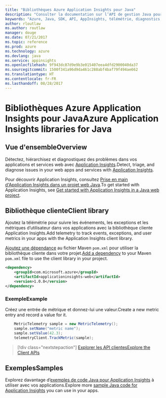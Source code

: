 ```yaml
---
title: "Bibliothèques Azure Application Insights pour Java"
description: "Consulter la documentation sur l’API de gestion Java pour Azure Application Insights"
keywords: "Azure, Java, SDK, API, AppInsights, télémétrie, diagnostics, suivi, journaux, performances"
author: rloutlaw
ms.author: routlaw
manager: douge
ms.date: 07/21/2017
ms.topic: reference
ms.prod: azure
ms.technology: azure
ms.devlang: java
ms.service: appinsights
ms.openlocfilehash: 9f943dc87d9e9b3e015407eea4dfd2900040da37
ms.sourcegitcommit: 1500f341a96d9da461c288abf4baf79f494ae662
ms.translationtype: HT
ms.contentlocale: fr-FR
ms.lasthandoff: 08/28/2017
---
```

# <a name="azure-application-insights-libraries-for-java"></a><span data-ttu-id="80ef3-104">Bibliothèques Azure Application Insights pour Java</span><span class="sxs-lookup"><span data-stu-id="80ef3-104">Azure Application Insights libraries for Java</span></span>

## <a name="overview"></a><span data-ttu-id="80ef3-105">Vue d'ensemble</span><span class="sxs-lookup"><span data-stu-id="80ef3-105">Overview</span></span>

<span data-ttu-id="80ef3-106">Détectez, hiérarchisez et diagnostiquez des problèmes dans vos applications et services web avec [Application Insights](/azure/application-insights/app-insights-overview).</span><span class="sxs-lookup"><span data-stu-id="80ef3-106">Detect, triage, and diagnose issues in your web apps and services with [Application Insights](/azure/application-insights/app-insights-overview).</span></span>

<span data-ttu-id="80ef3-107">Pour découvrir Application Insights, consultez [Prise en main d'Application Insights dans un projet web Java](/azure/application-insights/app-insights-java-get-started).</span><span class="sxs-lookup"><span data-stu-id="80ef3-107">To get started with Application Insights, see [Get started with Application Insights in a Java web project](/azure/application-insights/app-insights-java-get-started).</span></span>

## <a name="client-library"></a><span data-ttu-id="80ef3-108">Bibliothèque cliente</span><span class="sxs-lookup"><span data-stu-id="80ef3-108">Client library</span></span>

<span data-ttu-id="80ef3-109">Ajoutez la télémétrie pour suivre les événements, les exceptions et les métriques d’utilisateur dans vos applications avec la bibliothèque cliente Application Insights.</span><span class="sxs-lookup"><span data-stu-id="80ef3-109">Add telemetry to track events, exceptions, and user metrics in your apps with the Application Insights client library.</span></span>

<span data-ttu-id="80ef3-110">[Ajoutez une dépendance](https://maven.apache.org/guides/getting-started/index.html#How_do_I_use_external_dependencies) au fichier Maven `pom.xml` pour utiliser la bibliothèque cliente dans votre projet.</span><span class="sxs-lookup"><span data-stu-id="80ef3-110">[Add a dependency](https://maven.apache.org/guides/getting-started/index.html#How_do_I_use_external_dependencies) to your Maven `pom.xml` file to use the client library in your project.</span></span>

```XML
<dependency>
    <groupId>com.microsoft.azure</groupId>
    <artifactId>applicationinsights-web</artifactId>   
    <version>1.0.8</version>
</dependency>
```   

### <a name="example"></a><span data-ttu-id="80ef3-111">Exemple</span><span class="sxs-lookup"><span data-stu-id="80ef3-111">Example</span></span>

<span data-ttu-id="80ef3-112">Créez une entrée de métrique et donnez-lui une valeur.</span><span class="sxs-lookup"><span data-stu-id="80ef3-112">Create a new metric entry and record a value for it.</span></span>

```java
    MetricTelemetry sample = new MetricTelemetry();
    sample.setName("metric name");
    sample.setValue(42.3);
    telemetryClient.TrackMetric(sample);
```

> [!div class="nextstepaction"]
> [<span data-ttu-id="80ef3-113">Explorer les API clientes</span><span class="sxs-lookup"><span data-stu-id="80ef3-113">Explore the Client APIs</span></span>](/java/api/overview/azure/appinsights/clientlibrary)

## <a name="samples"></a><span data-ttu-id="80ef3-114">Exemples</span><span class="sxs-lookup"><span data-stu-id="80ef3-114">Samples</span></span>

<span data-ttu-id="80ef3-115">Explorez davantage d’[exemples de code Java pour Application Insights](https://azure.microsoft.com/en-us/resources/samples/?term=insights&platform=java) à utiliser avec vos applications.</span><span class="sxs-lookup"><span data-stu-id="80ef3-115">Explore more [sample Java code for Application Insights](https://azure.microsoft.com/en-us/resources/samples/?term=insights&platform=java) you can use in your apps.</span></span>